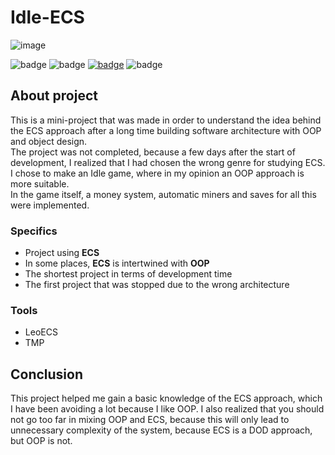 ﻿# Idle-ECS

![image](https://github.com/Atennop1/ECS-Learning/assets/73060890/4eff8b39-9fb1-4550-adfa-7a547cadd861)

![badge](https://img.shields.io/static/v1?label=Language&message=C%23&color=blueviolet&style=for-the-badge)
![badge](https://img.shields.io/static/v1?label=architecture&message=ECS&color=red&style=for-the-badge)
[![badge](https://img.shields.io/static/v1?label=Framework&message=LeoECS-Lite&color=blue&style=for-the-badge)](https://github.com/Leopotam/ecslite)
![badge](https://img.shields.io/static/v1?label=engine&message=Unity&color=black&style=for-the-badge)

## About project

This is a mini-project that was made in order to understand the idea behind the ECS approach after a long time building software architecture with OOP and object design.<br>
The project was not completed, because a few days after the start of development, I realized that I had chosen the wrong genre for studying ECS. I chose to make an Idle game, where in my opinion an OOP approach is more suitable.<br>
In the game itself, a money system, automatic miners and saves for all this were implemented.

### Specifics
- Project using **ECS**
- In some places, **ECS** is intertwined with **OOP**
- The shortest project in terms of development time
- The first project that was stopped due to the wrong architecture

### Tools
- LeoECS
- TMP

## Conclusion

This project helped me gain a basic knowledge of the ECS approach, which I have been avoiding a lot because I like OOP. I also realized that you should not go too far in mixing OOP and ECS, because this will only lead to unnecessary complexity of the system, because ECS is a DOD approach, but OOP is not.
